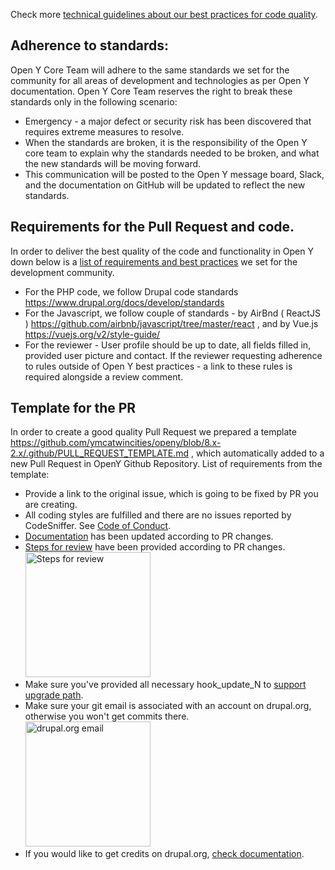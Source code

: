 Check more [technical guidelines about our best practices for code quality](https://github.com/ymcatwincities/openy/wiki/Code-Review-Quality-Best-Practices).

## Adherence to standards:
Open Y Core Team will adhere to the same standards we set for the community for all areas of development and technologies as per Open Y documentation.
Open Y Core Team reserves the right to break these standards only in the following scenario:
* Emergency - a major defect or security risk has been discovered that requires extreme measures to resolve.
* When the standards are broken, it is the responsibility of the Open Y core team to explain why the standards needed to be broken, and what the new standards will be moving forward.
* This communication will be posted to the Open Y message board, Slack, and the documentation on GitHub will be updated to reflect the new standards.

## Requirements for the Pull Request and code.

In order to deliver the best quality of the code and functionality in Open Y down below is a [list of requirements and best practices](https://github.com/ymcatwincities/openy/wiki/Open-Y-Code-of-Conduct-and-Best-Practices) we set for the development community.

* For the PHP code, we follow Drupal code standards https://www.drupal.org/docs/develop/standards
* For the Javascript, we follow couple of standards - by AirBnd ( ReactJS ) https://github.com/airbnb/javascript/tree/master/react , and by Vue.js https://vuejs.org/v2/style-guide/
* For the reviewer - User profile should be up to date, all fields filled in, provided user picture and contact. If the reviewer requesting adherence to rules outside of Open Y best practices - a link to these rules is required alongside a review comment.

## Template for the PR

In order to create a good quality Pull Request we prepared a template https://github.com/ymcatwincities/openy/blob/8.x-2.x/.github/PULL_REQUEST_TEMPLATE.md , which automatically added to a new Pull Request in OpenY Github Repository.
List of requirements from the template:
* Provide a link to the original issue, which is going to be fixed by PR you are creating.
* All coding styles are fulfilled and there are no issues reported by CodeSniffer. See [Code of Conduct](https://github.com/ymcatwincities/openy/wiki/Open-Y-Code-of-Conduct-and-Best-Practices).
* [Documentation](https://github.com/ymcatwincities/openy/tree/8.x-1.x/docs) has been updated according to PR changes.
* [Steps for review](https://github.com/ymcatwincities/openy/pull/94#issue-204580200) have been provided according to PR changes. <br/><img src="https://raw.githubusercontent.com/ymcatwincities/openy/8.x-1.x/.github/assets/steps-for-review.png" width="200" alt="Steps for review"/>
* Make sure you've provided all necessary hook\_update\_N to [support upgrade path](https://github.com/ymcatwincities/openy/blob/8.x-1.x/docs/Development/Upgrade%20path.md).
* Make sure your git email is associated with an account on drupal.org, otherwise you won't get commits there. <br/><img src="https://raw.githubusercontent.com/ymcatwincities/openy/8.x-1.x/.github/assets/drupalorg-email.png" width="200" alt="drupal.org email"/>
* If you would like to get credits on drupal.org, [check documentation](https://github.com/ymcatwincities/openy/blob/8.x-1.x/docs/Development/Contributing.md#drupalorg-credits).